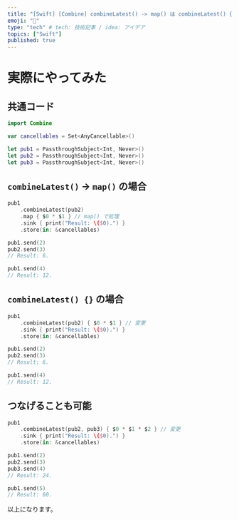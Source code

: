 ```yaml
---
title: "[Swift] [Combine] combineLatest() -> map() は combineLatest() {} で書き直せる件"
emoji: "🌾"
type: "tech" # tech: 技術記事 / idea: アイデア
topics: ["Swift"]
published: true
---
```


# 実際にやってみた

## 共通コード

```swift
import Combine

var cancellables = Set<AnyCancellable>()

let pub1 = PassthroughSubject<Int, Never>()
let pub2 = PassthroughSubject<Int, Never>()
let pub3 = PassthroughSubject<Int, Never>()
```

## `combineLatest()` -> `map()` の場合

```swift
pub1
    .combineLatest(pub2)
    .map { $0 * $1 } // map() で処理
    .sink { print("Result: \($0).") }
    .store(in: &cancellables)

pub1.send(2)
pub2.send(3)
// Result: 6.

pub1.send(4)
// Result: 12.
```

## `combineLatest() {}` の場合

```swift
pub1
    .combineLatest(pub2) { $0 * $1 } // 変更
    .sink { print("Result: \($0).") }
    .store(in: &cancellables)

pub1.send(2)
pub2.send(3)
// Result: 6.

pub1.send(4)
// Result: 12.
```

## つなげることも可能

```swift
pub1
    .combineLatest(pub2, pub3) { $0 * $1 * $2 } // 変更
    .sink { print("Result: \($0).") }
    .store(in: &cancellables)

pub1.send(2)
pub2.send(3)
pub3.send(4)
// Result: 24.

pub1.send(5)
// Result: 60.
```

以上になります。